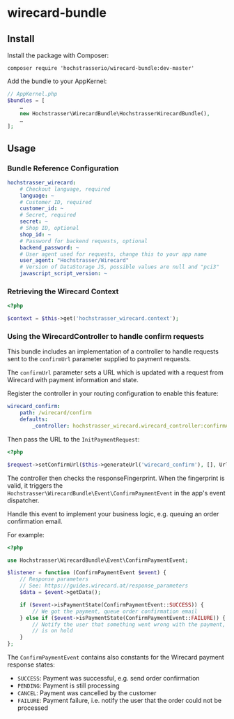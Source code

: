 # wirecard-bundle

## Install

Install the package with Composer:

    composer require 'hochstrasserio/wirecard-bundle:dev-master'

Add the bundle to your AppKernel:

```php
// AppKernel.php
$bundles = [
    …
    new Hochstrasser\WirecardBundle\HochstrasserWirecardBundle(),
    …
];
```

## Usage

### Bundle Reference Configuration

```yml
hochstrasser_wirecard:
    # Checkout language, required
    language: ~
    # Customer ID, required
    customer_id: ~
    # Secret, required
    secret: ~
    # Shop ID, optional
    shop_id: ~
    # Password for backend requests, optional
    backend_password: ~
    # User agent used for requests, change this to your app name
    user_agent: "Hochstrasser/Wirecard"
    # Version of DataStorage JS, possible values are null and "pci3"
    javascript_script_version: ~
```

### Retrieving the Wirecard Context

```php
<?php

$context = $this->get('hochstrasser_wirecard.context');
```

### Using the WirecardController to handle confirm requests

This bundle includes an implementation of a controller to handle requests sent to the `confirmUrl` parameter supplied to payment requests.

The `confirmUrl` parameter sets a URL which is updated with a request from Wirecard with payment information and state.

Register the controller in your routing configuration to enable this feature:

```yaml
wirecard_confirm:
    path: /wirecard/confirm
    defaults:
        _controller: hochstrasser_wirecard.wirecard_controller:confirmAction
```

Then pass the URL to the `InitPaymentRequest`:

```php
<?php

$request->setConfirmUrl($this->generateUrl('wirecard_confirm'), [], UrlGeneratorInterface::ABSOLUTE_URL);
```

The controller then checks the responseFingerprint. When the fingerprint is valid, it triggers the `Hochstrasser\WirecardBundle\Event\ConfirmPaymentEvent` in the app's event dispatcher.

Handle this event to implement your business logic, e.g. queuing an order confirmation email.

For example:

```php
<?php

use Hochstrasser\WirecardBundle\Event\ConfirmPaymentEvent;

$listener = function (ConfirmPaymentEvent $event) {
    // Response parameters
    // See: https://guides.wirecard.at/response_parameters
    $data = $event->getData();

    if ($event->isPaymentState(ConfirmPaymentEvent::SUCCESS)) {
        // We got the payment, queue order confirmation email
    } else if ($event->isPaymentState(ConfirmPaymentEvent::FAILURE)) {
        // Notify the user that something went wrong with the payment, and order
        // is on hold
    }
};
```

The `ConfirmPaymentEvent` contains also constants for the Wirecard payment response states:

* `SUCCESS`: Payment was successful, e.g. send order confirmation
* `PENDING`: Payment is still processing
* `CANCEL`: Payment was cancelled by the customer
* `FAILURE`: Payment failure, i.e. notify the user that the order could not be processed
